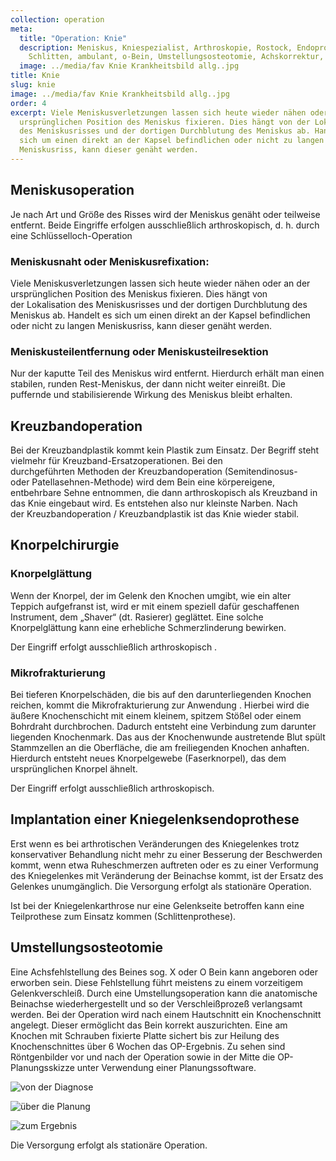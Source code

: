 ```yaml
---
collection: operation
meta:
  title: "Operation: Knie"
  description: Meniskus, Kniespezialist, Arthroskopie, Rostock, Endoprothese,
    Schlitten, ambulant, o-Bein, Umstellungsosteotomie, Achskorrektur, Knie
  image: ../media/fav Knie Krankheitsbild allg..jpg
title: Knie
slug: knie
image: ../media/fav Knie Krankheitsbild allg..jpg
order: 4
excerpt: Viele Meniskusverletzungen lassen sich heute wieder nähen oder an der
  ursprünglichen Position des Meniskus fixieren. Dies hängt von der Lokalisation
  des Meniskusrisses und der dortigen Durchblutung des Meniskus ab. Handelt es
  sich um einen direkt an der Kapsel befindlichen oder nicht zu langen
  Meniskusriss, kann dieser genäht werden.
---
```

## Meniskusoperation 

Je nach Art und Größe des Risses wird der Meniskus genäht oder teilweise entfernt. Beide Eingriffe erfolgen ausschließlich arthroskopisch, d. h. durch eine Schlüsselloch-Operation 

### Meniskusnaht oder Meniskusrefixation: 

Viele Meniskusverletzungen lassen sich heute wieder nähen oder an der ursprünglichen Position des Meniskus fixieren. Dies hängt von der Lokalisation des Meniskusrisses und der dortigen Durchblutung des Meniskus ab. Handelt es sich um einen direkt an der Kapsel befindlichen oder nicht zu langen Meniskusriss, kann dieser genäht werden. 

### Meniskusteilentfernung oder Meniskusteilresektion 

Nur der kaputte Teil des Meniskus wird entfernt. Hierdurch erhält man einen stabilen, runden Rest-Meniskus, der dann nicht weiter einreißt. Die puffernde und stabilisierende Wirkung des Meniskus bleibt erhalten. 

## Kreuzbandoperation 

Bei der Kreuzbandplastik kommt kein Plastik zum Einsatz. Der Begriff steht vielmehr für Kreuzband-Ersatzoperationen. Bei den durchgeführten Methoden der Kreuzbandoperation (Semitendinosus- oder Patellasehnen-Methode) wird dem Bein eine körpereigene, entbehrbare Sehne entnommen, die dann arthroskopisch als Kreuzband in das Knie eingebaut wird. Es entstehen also nur kleinste Narben. Nach der Kreuzbandoperation / Kreuzbandplastik ist das Knie wieder stabil. 

## Knorpelchirurgie

### Knorpelglättung

Wenn der Knorpel, der im Gelenk den Knochen umgibt, wie ein alter Teppich aufgefranst ist, wird er mit einem speziell dafür geschaffenen Instrument, dem „Shaver“ (dt. Rasierer) geglättet. Eine solche Knorpelglättung kann eine erhebliche Schmerzlinderung bewirken. 

Der Eingriff erfolgt ausschließlich arthroskopisch .

### Mikrofrakturierung 

Bei tieferen Knorpelschäden, die bis auf den darunterliegenden Knochen reichen, kommt die Mikrofrakturierung zur Anwendung . Hierbei wird die äußere Knochenschicht mit einem kleinem, spitzem Stößel oder einem Bohrdraht durchbrochen. Dadurch entsteht eine Verbindung zum darunter liegenden Knochenmark. Das aus der Knochenwunde austretende Blut spült Stammzellen an die Oberfläche, die am freiliegenden Knochen anhaften. Hierdurch entsteht neues Knorpelgewebe (Faserknorpel), das dem ursprünglichen Knorpel ähnelt. 

Der Eingriff erfolgt ausschließlich arthroskopisch.

## Implantation einer Kniegelenksendoprothese 

Erst wenn es bei arthrotischen Veränderungen des Kniegelenkes trotz konservativer Behandlung nicht mehr zu einer Besserung der Beschwerden kommt, wenn etwa Ruheschmerzen auftreten oder es zu einer Verformung des Kniegelenkes mit Veränderung der Beinachse kommt, ist der Ersatz des Gelenkes unumgänglich. Die Versorgung erfolgt als stationäre Operation. 

Ist bei der Kniegelenkarthrose nur eine Gelenkseite betroffen kann eine Teilprothese zum Einsatz kommen (Schlittenprothese). 

## Umstellungsosteotomie 

Eine Achsfehlstellung des Beines sog. X oder O Bein kann angeboren oder erworben sein. Diese Fehlstellung führt meistens zu einem vorzeitigem Gelenkverschleiß. Durch eine Umstellungsoperation kann die anatomische Beinachse wiederhergestellt und so der Verschleißprozeß verlangsamt werden. Bei der Operation wird nach einem Hautschnitt ein Knochenschnitt angelegt. Dieser ermöglicht das Bein korrekt auszurichten. Eine am Knochen mit Schrauben fixierte Platte sichert bis zur Heilung des Knochenschnittes über 6 Wochen das OP-Ergebnis. Zu sehen sind Röntgenbilder vor und nach der Operation sowie in der Mitte die OP-Planungsskizze unter Verwendung einer Planungssoftware.  

![](../media/kohn-01.jpg "von der Diagnose")

![](../media/kohn-02.jpg "über die Planung")

![](../media/kohn-03.jpg "zum Ergebnis")

Die Versorgung erfolgt als stationäre Operation.